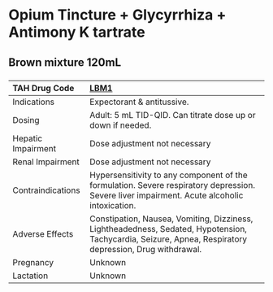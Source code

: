 # Opium Tincture + Glycyrrhiza + Antimony K tartrate

## Brown mixture 120mL

##### 

| TAH Drug Code      | [LBM1](https://www.tahsda.org.tw/drugs/hissearch.php?drug_code=LBM1)                                                                                    |
|:-------------------|:--------------------------------------------------------------------------------------------------------------------------------------------------------|
| Indications        | Expectorant & antitussive.                                                                                                                              |
| Dosing             | Adult: 5 mL TID-QID. Can titrate dose up or down if needed.                                                                                             |
| Hepatic Impairment | Dose adjustment not necessary                                                                                                                           |
| Renal Impairment   | Dose adjustment not necessary                                                                                                                           |
| Contraindications  | Hypersensitivity to any component of the formulation. Severe respiratory depression. Severe liver impairment. Acute alcoholic intoxication.             |
| Adverse Effects    | Constipation, Nausea, Vomiting, Dizziness, Lightheadedness, Sedated, Hypotension, Tachycardia, Seizure, Apnea, Respiratory depression, Drug withdrawal. |
| Pregnancy          | Unknown                                                                                                                                                 |
| Lactation          | Unknown                                                                                                                                                 |

